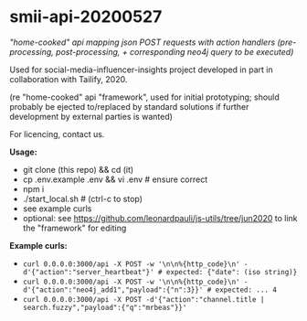 # smii-api-20200527
*"home-cooked" api mapping json POST requests with action handlers (pre-processing, post-processing, + corresponding neo4j query to be executed)*

Used for social-media-influencer-insights project developed in part in collaboration with Tailify, 2020.

(re "home-cooked" api "framework", used for initial prototyping; should probably be ejected to/replaced by standard solutions if further development by external parties is wanted)

For licencing, contact us.


__Usage:__

- git clone (this repo) && cd (it)
- cp .env.example .env && vi .env # ensure correct
- npm i
- ./start_local.sh # (ctrl-c to stop)
- see example curls
- optional: see https://github.com/leonardpauli/js-utils/tree/jun2020 to link the "framework" for editing


__Example curls:__

- `curl 0.0.0.0:3000/api -X POST -w '\n\n%{http_code}\n' -d'{"action":"server_heartbeat"}' # expected: {"date": (iso string)}`
- `curl 0.0.0.0:3000/api -X POST -w '\n\n%{http_code}\n' -d'{"action":"neo4j_add1","payload":{"n":3}}' # expected: ... 4`
- `curl 0.0.0.0:3000/api -X POST -d'{"action":"channel.title | search.fuzzy","payload":{"q":"mrbeas"}}'`
